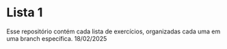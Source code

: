 # Lista 1 
Esse repositório contém cada lista de exercícios, organizadas cada uma em uma branch específica.
18/02/2025
